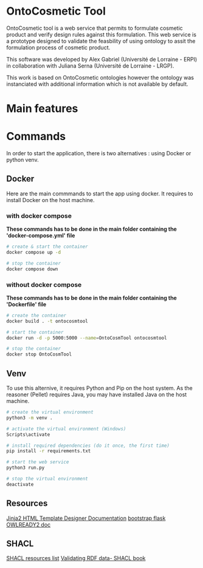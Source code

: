 # OntoCosmetic Tool

OntoCosmetic tool is a web service that permits to formulate cosmetic product and verify design rules against this formulation. 
This web service is a prototype designed to validate the feasbility of using ontology to assit the formulation process of cosmetic product.

This software was developed by Alex Gabriel (Université de Lorraine - ERPI) in collaboration with Juliana Serna (Université de Lorraine - LRGP).

This work is based on OntoCosmetic ontologies however the ontology was instanciated with additional information which is not available by default.

# Main features


# Commands 
In order to start the application, there is two alternatives : using Docker or python venv. 

## Docker
Here are the main commmands to start the app using docker. It requires to install Docker on the host machine.

### with docker compose

__These commands has to be done in the main folder containing the 'docker-compose.yml' file__

```sh
# create & start the container
docker compose up -d

# stop the container
docker compose down
```

### without docker compose

__These commands has to be done in the main folder containing the 'Dockerfile' file__
```sh
# create the container
docker build . -t ontocosmtool

# start the container
docker run -d -p 5000:5000 --name=OntoCosmTool ontocosmtool

# stop the container
docker stop OntoCosmTool
```

## Venv
To use this alternive, it requires Python and Pip on the host system. As the reasoner (Pellet) requires Java, you may have installed Java on the host machine.

```sh
# create the virtual environment
python3 -m venv .

# activate the virtual environment (Windows)
Scripts\activate 

# install required dependencies (do it once, the first time)
pip install -r requirements.txt

# start the web service 
python3 run.py

# stop the virtual environment
deactivate
```

## Resources
[Jinja2 HTML Template Designer Documentation](https://jinja.palletsprojects.com/en/3.1.x/templates/)
[bootstrap flask](https://bootstrap-flask.readthedocs.io/en/stable/)
[OWLREADY2 doc](https://owlready2.readthedocs.io/en/latest/index.html)


## SHACL
[SHACL resources list](https://incf.github.io/neuroshapes/docs/shacl-tutorial/overview/index.html)
[Validating RDF data- SHACL book](http://book.validatingrdf.com/)